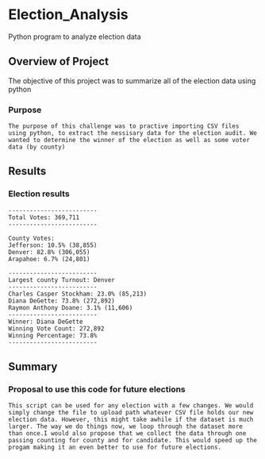 # Election_Analysis
Python program to analyze election data

## Overview of Project
 The objective of this project was to summarize all of the election data using python   
### Purpose
    The purpose of this challenge was to practive importing CSV files using python, to extract the nessisary data for the election audit. We wanted to determine the winner of the election as well as some voter data (by county)

 
## Results 
### Election results
    -------------------------
    Total Votes: 369,711
    -------------------------

    County Votes:
    Jefferson: 10.5% (38,855)
    Denver: 82.8% (306,055)
    Arapahoe: 6.7% (24,801)

    -------------------------
    Largest county Turnout: Denver
    -------------------------
    Charles Casper Stockham: 23.0% (85,213)
    Diana DeGette: 73.8% (272,892)
    Raymon Anthony Doane: 3.1% (11,606)
    -------------------------
    Winner: Diana DeGette
    Winning Vote Count: 272,892
    Winning Percentage: 73.8%
    -------------------------
   


## Summary 

### Proposal to use this code for future elections
    This script can be used for any election with a few changes. We would simply change the file to upload path whatever CSV file holds our new election data. However, this might take awhile if the dataset is much larger. The way we do things now, we loop through the dataset more than once.I would also propose that we collect the data through one passing counting for county and for candidate. This would speed up the progam making it an even better to use for future elections. 
